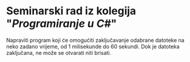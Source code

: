 # Seminarski rad iz kolegija "*Programiranje u C#*"
Napraviti program koji će omogućiti zaključavanje odabrane
datoteke na neko zadano vrijeme, od 1 milisekunde do 60 sekundi.
Dok je datoteka zaključana, ne može se otvarati niti brisati.
